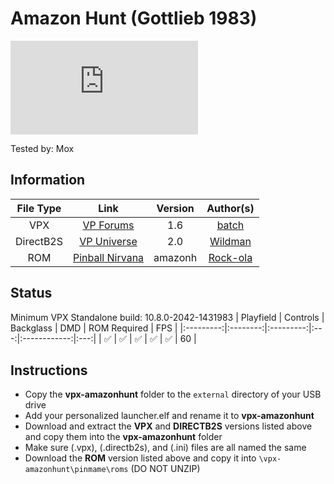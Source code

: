 # Amazon Hunt (Gottlieb 1983)

![Table Preview](https://www.vpforums.org/index.php?app=downloads&module=display&section=screenshot&record=68056&id=13076&full=1)

Tested by: Mox

## Information
| File Type | Link | Version | Author(s) | 
|:---------:|:----:|:-------:|:---------:|
| VPX | [VP Forums](https://www.vpforums.org/index.php?app=downloads&showfile=13076) | 1.6 | [batch](https://www.vpforums.org/index.php?showuser=30858) |
| DirectB2S | [VP Universe](https://vpuniverse.com/files/file/2359-amazon-huntgottlieb-1983/) | 2.0 | [Wildman](https://vpuniverse.com/profile/5-wildman/) |
| ROM | [Pinball Nirvana](https://pinballnirvana.com/forums/resources/amazonh.1524/) | amazonh | [Rock-ola](https://pinballnirvana.com/forums/members/rock-ola.1/) |

## Status 
Minimum VPX Standalone build: 10.8.0-2042-1431983
| Playfield | Controls | Backglass | DMD | ROM Required | FPS |
|:---------:|:--------:|:---------:|:---:|:------------:|:---:|
| :white_check_mark: | :white_check_mark: | :white_check_mark: | :white_check_mark: | :white_check_mark: | 60 |

## Instructions
- Copy the **vpx-amazonhunt** folder to the `external` directory of your USB drive
- Add your personalized launcher.elf and rename it to **vpx-amazonhunt**
- Download and extract the **VPX** and **DIRECTB2S** versions listed above and copy them into the **vpx-amazonhunt** folder
- Make sure (.vpx), (.directb2s), and (.ini) files are all named the same
- Download the **ROM** version listed above and copy it into `\vpx-amazonhunt\pinmame\roms` (DO NOT UNZIP)
